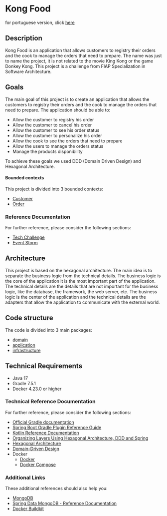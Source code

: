 # Kong Food
for portuguese version, click [here](README-pt-BR.md)
## Description
Kong Food is an application that allows customers to registry their orders and the cook to manage the orders that need 
to prepare. The name was just to name the project, it is not related to the movie King Kong or the game Donkey Kong. 
This project is a challenge from FIAP Specialization in Software Architecture.

## Goals
The main goal of this project is to create an application that allows the customers to registry their orders and the cook
to manage the orders that need to prepare. The application should be able to:
* Allow the customer to registry his order
* Allow the customer to cancel his order
* Allow the customer to see his order status
* Allow the customer to personalize his order
* Allow the cook to see the orders that need to prepare
* Allow the users to manage the orders status
* Manage the products disponibility

To achieve these goals we used DDD (Domain Driven Design) and Hexagonal Architecture.

#### Bounded contexts
This project is divided into 3 bounded contexts:
* [Customer](src/main/kotlin/br/com/fiap/techchallenge/kongfood/domain/customer/README.md)
* [Order](src/main/kotlin/br/com/fiap/techchallenge/kongfood/domain/order/README.md)

### Reference Documentation
For further reference, please consider the following sections:
* [Tech Challenge](https://docs.google.com/document/d/1Ay-Ibw0kTPWWaD3e0yEtVvpCV3PH59aqYK10QD6ct5k/edit?usp=sharing)
* [Event Storm](https://miro.com/app/board/uXjVNa83QS0=/?share_link_id=481501726445)

## Architecture
This project is based on the hexagonal architecture. The main idea is to separate the business logic from the technical
details. The business logic is the core of the application it is the most important part of the application. The
technical details are the details that are not important for the business logic, like the database, the framework, the
web server, etc. The business logic is the center of the application and the technical details are the adapters that
allow the application to communicate with the external world.

## Code structure
The code is divided into 3 main packages:
* [domain](src/main/kotlin/br/com/fiap/techchallenge/kongfood/domain/README.md)
* [application](src/main/kotlin/br/com/fiap/techchallenge/kongfood/application)
* [infrastructure](src/main/kotlin/br/com/fiap/techchallenge/kongfood/infrastructure)

## Technical Requirements
* Java 17
* Gradle 7.5.1
* Docker 4.23.0 or higher

### Technical Reference Documentation
For further reference, please consider the following sections:
* [Official Gradle documentation](https://docs.gradle.org)
* [Spring Boot Gradle Plugin Reference Guide](https://docs.spring.io/spring-boot/docs/2.5.4/gradle-plugin/reference/html/)
* [Kotlin Reference Documentation](https://kotlinlang.org/docs/reference/)
* [Organizing Layers Using Hexagonal Architecture, DDD and Spring](https://www.baeldung.com/hexagonal-architecture-ddd-spring)
* [Hexagonal Architecture](https://en.wikipedia.org/wiki/Hexagonal_architecture_(software))
* [Domain-Driven Design](https://en.wikipedia.org/wiki/Domain-driven_design)
* Docker
  * [Docker](https://docs.docker.com/)
  * [Docker Compose](https://docs.docker.com/compose/)

### Additional Links
These additional references should also help you:
* [MongoDB](https://www.mongodb.com/)
* [Spring Data MongoDB - Reference Documentation](https://docs.spring.io/spring-data/mongodb/docs/current/reference/html/#reference)
* [Docker Buildkit](https://docs.docker.com/build/buildkit/#getting-started)

